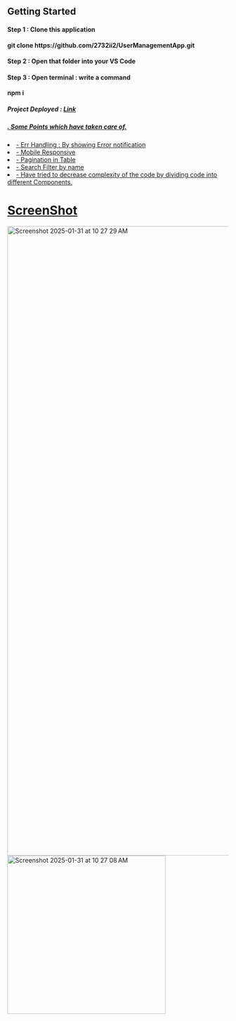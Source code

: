 





## Getting Started

<h4>Step 1 : Clone this application </h1>
<Strong> git clone https://github.com/2732ii2/UserManagementApp.git  </Strong>

<h4>Step 2 : Open that folder into your VS Code </h1>

<h4>Step 3 : Open terminal : write a command </h1>
<Strong> npm i </Strong>

<h5> Project Deployed :   <a href="https://user-management-app-rosy.vercel.app/" target="_blank" >  Link  </h4> </h5>

<h5>. Some Points which have taken care of. </h5>

<li> - Err Handling : By showing Error notification </li>
<li> - Mobile Responsive </li>
<li> - Pagination in Table </li>
<li> - Search Filter by name </li>
<li> - Have tried to decrease complexity of the code by dividing code into different Components. </li>

# ScreenShot 
<img width="1431" alt="Screenshot 2025-01-31 at 10 27 29 AM" src="https://github.com/user-attachments/assets/22b3df37-2983-412c-a325-9e4eb990f940" />
<img width="360" alt="Screenshot 2025-01-31 at 10 27 08 AM" src="https://github.com/user-attachments/assets/bb8c5aab-5160-428d-ad50-cf91181cb941" />
